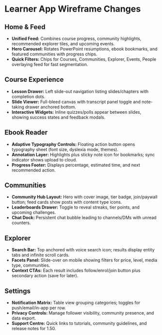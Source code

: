 # Learner App Wireframe Changes

## Home & Feed
- **Unified Feed:** Combines course progress, community highlights, recommended explorer tiles, and upcoming events.
- **Hero Carousel:** Rotates PowerPoint resumptions, ebook bookmarks, and featured communities with progress chips.
- **Quick Filters:** Chips for Courses, Communities, Explorer, Events, People overlaying feed for fast segmentation.

## Course Experience
- **Lesson Drawer:** Left slide-out navigation listing slides/chapters with completion dots.
- **Slide Viewer:** Full-bleed canvas with transcript panel toggle and note-taking drawer anchored bottom.
- **Interactive Widgets:** Inline quizzes/polls appear between slides, showing success states and feedback modals.

## Ebook Reader
- **Adaptive Typography Controls:** Floating action button opens typography sheet (font size, dyslexia mode, themes).
- **Annotation Layer:** Highlights plus sticky note icon for bookmarks; sync indicator shows upload to cloud.
- **Progress Footer:** Displays percentage, estimated time, and next recommended action.

## Communities
- **Community Hub Layout:** Hero with cover image, tier badge, join/paywall button; feed cards show posts with content type icons.
- **Leaderboards Drawer:** Toggle to reveal streaks, tier points, and upcoming challenges.
- **Chat Dock:** Persistent chat bubble leading to channels/DMs with unread counters.

## Explorer
- **Search Bar:** Top anchored with voice search icon; results display entity tabs and infinite scroll cards.
- **Facets Panel:** Slide-over on mobile showing filters for price, level, media type, communities.
- **Context CTAs:** Each result includes follow/enrol/join button plus secondary action (save for later).

## Settings
- **Notification Matrix:** Table view grouping categories; toggles for push/email/in-app per row.
- **Privacy Controls:** Manage follower visibility, community presence, and data export.
- **Support Centre:** Quick links to tutorials, community guidelines, and release notes for 1.50.
